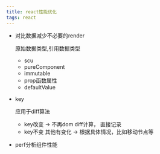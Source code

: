 ```yaml
---
title: react性能优化
tags: react
---
```


+ 对比数据减少不必要的render

    原始数据类型,引用数据类型
    - scu
    - pureComponent
    - immutable
    - prop函数属性
    - defaultValue

+ key

    应用于diff算法
    - key改变 -> 不再dom diff计算， 直接记录
    - key不变 其他有变化 -> 根据具体情况，比如移动节点等



+ perf分析组件性能

